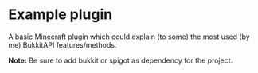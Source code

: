 # Example plugin
A basic Minecraft plugin which could explain (to some) the most used (by me) BukkitAPI features/methods.

<b>Note:</b> Be sure to add bukkit or spigot as dependency for the project.